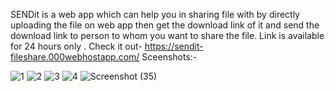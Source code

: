 SENDit is a web app which can help you in sharing file with by directly uploading the file on web app then get the download link of it and send the download link to person to whom you want to share the file.
Link is available for 24 hours only . 
Check it out-    https://sendit-fileshare.000webhostapp.com/
Sceenshots:-

![1](https://user-images.githubusercontent.com/61078303/127610315-018168e4-b0e6-472d-a9c5-dedbc6f9af04.jpg)
![2](https://user-images.githubusercontent.com/61078303/127610354-471a0e46-3bac-40f3-920f-5bedd402c6ed.jpg)
![3](https://user-images.githubusercontent.com/61078303/127610378-2f836a03-c00d-47fa-816b-7f150f79c14c.jpg)
![4](https://user-images.githubusercontent.com/61078303/127610433-81fab86a-f7c1-4b44-8b3d-98678a76532d.jpg)
![Screenshot (35)](https://user-images.githubusercontent.com/61078303/127610459-24cf6fdb-b0a0-46f3-b1b7-dbd7d743ee98.png)


